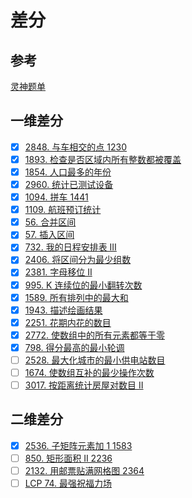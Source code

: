 # 差分
## 参考
[灵神题单](https://leetcode.cn/circle/discuss/mOr1u6/)

## 一维差分
- [x] [2848. 与车相交的点 1230](https://leetcode.cn/problems/points-that-intersect-with-cars/)
- [x] [1893. 检查是否区域内所有整数都被覆盖](https://leetcode.cn/problems/check-if-all-the-integers-in-a-range-are-covered/)
- [x] [1854. 人口最多的年份](https://leetcode.cn/problems/maximum-population-year/)
- [x] [2960. 统计已测试设备](https://leetcode.cn/problems/count-tested-devices-after-test-operations/)
- [x] [1094. 拼车 1441](https://leetcode.cn/problems/car-pooling/)
- [x] [1109. 航班预订统计](https://leetcode.cn/problems/corporate-flight-bookings/)
- [x] [56. 合并区间](https://leetcode.cn/problems/merge-intervals/)
- [x] [57. 插入区间](https://leetcode.cn/problems/insert-interval/)
- [x] [732. 我的日程安排表 III](https://leetcode.cn/problems/my-calendar-iii/)
- [x] [2406. 将区间分为最少组数](https://leetcode.cn/problems/divide-intervals-into-minimum-number-of-groups/)
- [x] [2381. 字母移位 II](https://leetcode.cn/problems/shifting-letters-ii/)
- [x] [995. K 连续位的最小翻转次数](https://leetcode.cn/problems/minimum-number-of-k-consecutive-bit-flips/)
- [x] [1589. 所有排列中的最大和](https://leetcode.cn/problems/maximum-sum-obtained-of-any-permutation/)
- [x] [1943. 描述绘画结果](https://leetcode.cn/problems/describe-the-painting/)
- [x] [2251. 花期内花的数目](https://leetcode.cn/problems/number-of-flowers-in-full-bloom/)
- [x] [2772. 使数组中的所有元素都等于零](https://leetcode.cn/problems/apply-operations-to-make-all-array-elements-equal-to-zero/)
- [x] [798. 得分最高的最小轮调](https://leetcode.cn/problems/smallest-rotation-with-highest-score/)
- [ ] [2528. 最大化城市的最小供电站数目](https://leetcode.cn/problems/maximize-the-minimum-powered-city/)
- [ ] [1674. 使数组互补的最少操作次数](https://leetcode.cn/problems/minimum-moves-to-make-array-complementary/)
- [ ] [3017. 按距离统计房屋对数目 II](https://leetcode.cn/problems/count-the-number-of-houses-at-a-certain-distance-ii/)

## 二维差分
- [x] [2536. 子矩阵元素加 1 1583](https://leetcode.cn/problems/increment-submatrices-by-one/)
- [ ] [850. 矩形面积 II 2236](https://leetcode.cn/problems/rectangle-area-ii/)
- [ ] [2132. 用邮票贴满网格图 2364](https://leetcode.cn/problems/stamping-the-grid/)
- [ ] [LCP 74. 最强祝福力场](https://leetcode.cn/problems/xepqZ5/)
